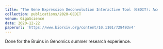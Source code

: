 ```yaml
---
title: "The Gene Expression Deconvolution Interactive Tool (GEDIT): Accurate Cell Type Quantification from Gene Expression Data"
collection: publications/2020-GEDIT
venue: GigaScience
date: 2020-12-22
paperurl: 'https://www.biorxiv.org/content/10.1101/728493v4'
---
```


Done for the Bruins in Genomics summer research experience.

